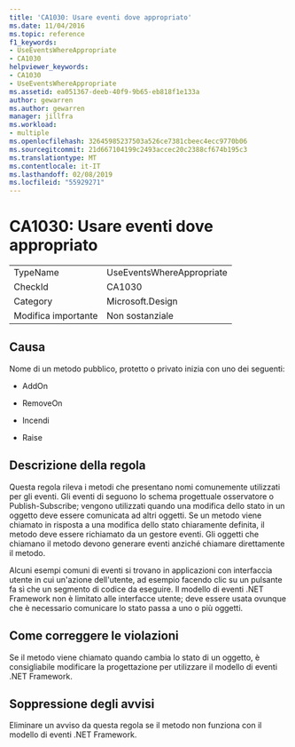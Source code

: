 ```yaml
---
title: 'CA1030: Usare eventi dove appropriato'
ms.date: 11/04/2016
ms.topic: reference
f1_keywords:
- UseEventsWhereAppropriate
- CA1030
helpviewer_keywords:
- CA1030
- UseEventsWhereAppropriate
ms.assetid: ea051367-deeb-40f9-9b65-eb818f1e133a
author: gewarren
ms.author: gewarren
manager: jillfra
ms.workload:
- multiple
ms.openlocfilehash: 32645985237503a526ce7381cbeec4ecc9770b06
ms.sourcegitcommit: 21d667104199c2493accec20c2388cf674b195c3
ms.translationtype: MT
ms.contentlocale: it-IT
ms.lasthandoff: 02/08/2019
ms.locfileid: "55929271"
---
```

# <a name="ca1030-use-events-where-appropriate"></a>CA1030: Usare eventi dove appropriato

|||
|-|-|
|TypeName|UseEventsWhereAppropriate|
|CheckId|CA1030|
|Category|Microsoft.Design|
|Modifica importante|Non sostanziale|

## <a name="cause"></a>Causa
 Nome di un metodo pubblico, protetto o privato inizia con uno dei seguenti:

- AddOn

- RemoveOn

- Incendi

- Raise

## <a name="rule-description"></a>Descrizione della regola
 Questa regola rileva i metodi che presentano nomi comunemente utilizzati per gli eventi. Gli eventi di seguono lo schema progettuale osservatore o Publish-Subscribe; vengono utilizzati quando una modifica dello stato in un oggetto deve essere comunicata ad altri oggetti. Se un metodo viene chiamato in risposta a una modifica dello stato chiaramente definita, il metodo deve essere richiamato da un gestore eventi. Gli oggetti che chiamano il metodo devono generare eventi anziché chiamare direttamente il metodo.

 Alcuni esempi comuni di eventi si trovano in applicazioni con interfaccia utente in cui un'azione dell'utente, ad esempio facendo clic su un pulsante fa sì che un segmento di codice da eseguire. Il modello di eventi .NET Framework non è limitato alle interfacce utente; deve essere usata ovunque che è necessario comunicare lo stato passa a uno o più oggetti.

## <a name="how-to-fix-violations"></a>Come correggere le violazioni
 Se il metodo viene chiamato quando cambia lo stato di un oggetto, è consigliabile modificare la progettazione per utilizzare il modello di eventi .NET Framework.

## <a name="when-to-suppress-warnings"></a>Soppressione degli avvisi
 Eliminare un avviso da questa regola se il metodo non funziona con il modello di eventi .NET Framework.
